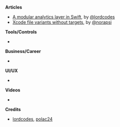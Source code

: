 **Articles**

* [A modular analytics layer in Swift](https://www.lordcodes.com/posts/a-modular-analytics-layer-in-swift), by [@lordcodes](https://twitter.com/lordcodes)
* [Xcode file variants without targets](https://medium.com/@londeix/xcode-file-variants-without-targets-9724cbabe821), by [@norapsi](https://twitter.com/norapsi)

**Tools/Controls**

* 

**Business/Career**

* 

**UI/UX**

* 

**Videos**

* 

**Credits**

* [lordcodes](https://github.com/lordcodes), [polac24](https://github.com/polac24)
